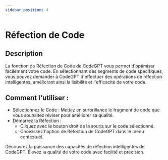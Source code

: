 ```yaml
---
sidebar_position: 4
---
```


# Réfection de Code

## Description
La fonction de Réfection de Code de CodeGPT vous permet d'optimiser facilement votre code. En sélectionnant des segments de code spécifiques, vous pouvez demander à CodeGPT d'effectuer des opérations de réfection intelligentes, améliorant ainsi la lisibilité et l'efficacité de votre code.

## Comment l'utiliser :
- Sélectionnez le Code : Mettez en surbrillance le fragment de code que vous souhaitez réviser pour améliorer sa qualité.
- Démarrez la Réfection :
    - Cliquez avec le bouton droit de la souris sur le code sélectionné.
    - Choisissez l'option de Réfection de CodeGPT dans le menu contextuel.

Découvrez la puissance des capacités de réfection intelligentes de CodeGPT. Élevez la qualité de votre code avec facilité et précision.
